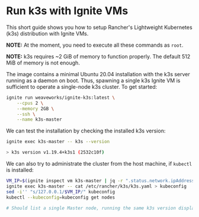 # Run k3s with Ignite VMs

This short guide shows you how to setup Rancher's Lightweight Kubernetes (k3s) distribution with Ignite VMs.

**NOTE:** At the moment, you need to execute all these commands as `root`.

**NOTE:** k3s requires ~2 GiB of memory to function properly. The default 512 MiB of memory is not enough.

The image contains a minimal Ubuntu 20.04 installation with the k3s server running as a daemon on boot.
Thus, spawning a single k3s Ignite VM is sufficient to operate a single-node k3s cluster. To get started:

```bash
ignite run weaveworks/ignite-k3s:latest \
    --cpus 2 \
    --memory 2GB \
    --ssh \
    --name k3s-master
```

We can test the installation by checking the installed k3s version:

```bash
ignite exec k3s-master -- k3s --version

> k3s version v1.19.4+k3s1 (2532c10f)
```

We can also try to administrate the cluster from the host machine, if `kubectl` is installed:

```bash
VM_IP=$(ignite inspect vm k3s-master | jq -r ".status.network.ipAddresses[0]")
ignite exec k3s-master -- cat /etc/rancher/k3s/k3s.yaml > kubeconfig
sed -i'' "s/127.0.0.1/$VM_IP/" kubeconfig
kubectl --kubeconfig=kubeconfig get nodes

# Should list a single Master node, running the same k3s version displayed earlier
```
